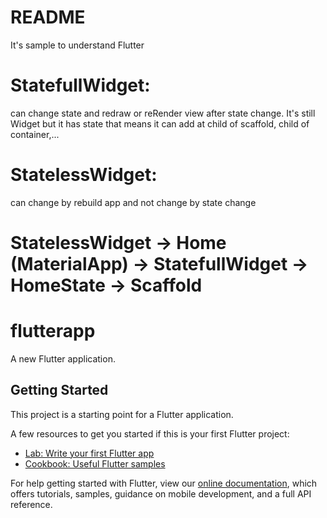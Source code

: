 # README #

It's sample to understand Flutter

# StatefullWidget: 
can change state and redraw or reRender view after state change. It's still Widget but it has state that means it can add at child of scaffold, child of container,... 

# StatelessWidget: 
can change by rebuild app and not change by state change


# StatelessWidget -> Home (MaterialApp) -> StatefullWidget -> HomeState -> Scaffold


# flutterapp

A new Flutter application.

## Getting Started

This project is a starting point for a Flutter application.

A few resources to get you started if this is your first Flutter project:

- [Lab: Write your first Flutter app](https://flutter.dev/docs/get-started/codelab)
- [Cookbook: Useful Flutter samples](https://flutter.dev/docs/cookbook)

For help getting started with Flutter, view our
[online documentation](https://flutter.dev/docs), which offers tutorials,
samples, guidance on mobile development, and a full API reference.
